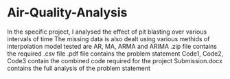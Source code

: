 # Air-Quality-Analysis

In the specific project, I analysed the effect of pit blasting over various intervals of time
The missing data is also dealt using various methids of interpolation
model tested are AR, MA, ARMA and ARIMA
.zip file contains the required .csv file
.pdf file contains the problem statement
Code1, Code2, Code3 contain the combined code required for the project
Submission.docx contains the full analysis of the problem statement
